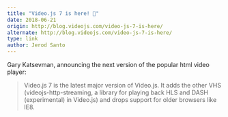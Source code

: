 ```yaml
---
title: "Video.js 7 is here! 🎉"
date: 2018-06-21
origin: http://blog.videojs.com/video-js-7-is-here/
alternate: http://blog.videojs.com/video-js-7-is-here/
type: link
author: Jerod Santo
---
```


Gary Katsevman, announcing the next version of the popular html video player:

> Video.js 7 is the latest major version of Video.js. It adds the other VHS (videojs-http-streaming, a library for playing back HLS and DASH (experimental) in Video.js) and drops support for older browsers like IE8.

